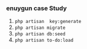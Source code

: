 ### enuygun case Study

1. `php artisan  key:generate`
1. `php artisan migrate`
1. `php artisan db:seed`
1. `php artisan to-do:load`
